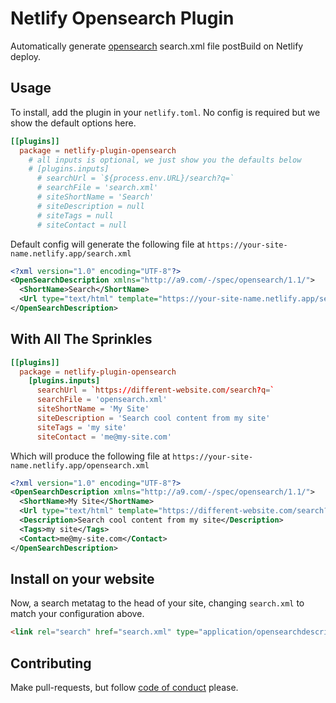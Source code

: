 # Netlify Opensearch Plugin

Automatically generate [opensearch](http://a9.com/-/spec/opensearch/1.1/) search.xml file postBuild on Netlify deploy.

## Usage

To install, add the plugin in your `netlify.toml`. No config is required but we show the default options here.

```toml
[[plugins]]
  package = netlify-plugin-opensearch
    # all inputs is optional, we just show you the defaults below
    # [plugins.inputs]
      # searchUrl = `${process.env.URL}/search?q=`
      # searchFile = 'search.xml'
      # siteShortName = 'Search'
      # siteDescription = null
      # siteTags = null
      # siteContact = null
```

Default config will generate the following file at `https://your-site-name.netlify.app/search.xml`

```xml
<?xml version="1.0" encoding="UTF-8"?>
<OpenSearchDescription xmlns="http://a9.com/-/spec/opensearch/1.1/">
  <ShortName>Search</ShortName>
  <Url type="text/html" template="https://your-site-name.netlify.app/search?q={searchTerms}"/>
</OpenSearchDescription>
```

## With All The Sprinkles

```toml
[[plugins]]
  package = netlify-plugin-opensearch
    [plugins.inputs]
      searchUrl = `https://different-website.com/search?q=`
      searchFile = 'opensearch.xml'
      siteShortName = 'My Site'
      siteDescription = 'Search cool content from my site'
      siteTags = 'my site'
      siteContact = 'me@my-site.com'
```

Which will produce the following file at `https://your-site-name.netlify.app/opensearch.xml`

```xml
<?xml version="1.0" encoding="UTF-8"?>
<OpenSearchDescription xmlns="http://a9.com/-/spec/opensearch/1.1/">
  <ShortName>My Site</ShortName>
  <Url type="text/html" template="https://different-website.com/search?q={searchTerms}"/>
  <Description>Search cool content from my site</Description>
  <Tags>my site</Tags>
  <Contact>me@my-site.com</Contact>
</OpenSearchDescription>
```

## Install on your website

Now, a search metatag to the head of your site, changing `search.xml` to match your configuration above.

```html
<link rel="search" href="search.xml" type="application/opensearchdescription+xml" title="Your Site Name" />
```

## Contributing

Make pull-requests, but follow [code of conduct](CODE_OF_CONDUCT.md) please.